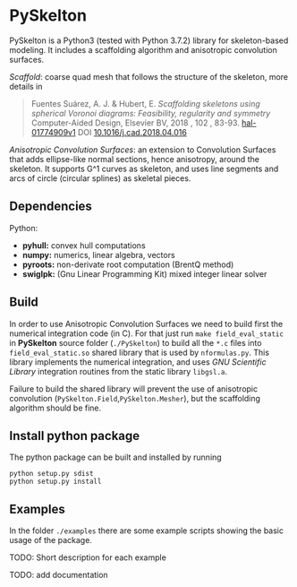 # PySkelton

PySkelton is a Python3 (tested with Python 3.7.2) library for skeleton-based modeling. It includes a scaffolding algorithm and anisotropic convolution surfaces.

*Scaffold*: coarse quad mesh that follows the structure of the skeleton, more details in 
> Fuentes Suárez, A. J. & Hubert, E. _Scaffolding skeletons using spherical Voronoi diagrams: Feasibility, regularity and symmetry_ Computer-Aided Design, Elsevier BV, 2018 , 102 , 83-93. [hal-01774909v1](https://hal.inria.fr/hal-01774909v1) DOI [10.1016/j.cad.2018.04.016](https://doi.org/10.1016/j.cad.2018.04.016)

*Anisotropic Convolution Surfaces*: an extension to Convolution Surfaces that adds ellipse-like normal sections, hence anisotropy, around the skeleton. It supports G^1 curves as skeleton, and uses line segments and arcs of circle (circular splines) as skeletal pieces.

## Dependencies

Python:
 * **pyhull:** convex hull computations
 * **numpy:** numerics, linear algebra, vectors
 * **pyroots:** non-derivate root computation (BrentQ method)
 * **swiglpk:** (Gnu Linear Programming Kit) mixed integer linear solver

## Build

In order to use Anisotropic Convolution Surfaces we need to build first the numerical integration code (in C). For that just run `make field_eval_static` in **PySkelton** source folder (`./PySkelton`) to build all the `*.c` files into `field_eval_static.so` shared library that is used by `nformulas.py`. This library implements the numerical integration, and uses *GNU Scientific Library* integration routines from the static library `libgsl.a`.

Failure to build the shared library will prevent the use of anisotropic convolution (`PySkelton.Field`,`PySkelton.Mesher`), but the scaffolding algorithm should be fine.

## Install python package

The python package can be built and installed by running
```shell
python setup.py sdist
python setup.py install
```

## Examples

In the folder `./examples` there are some example scripts showing the basic usage of the package.

TODO: Short description for each example

TODO: add documentation
